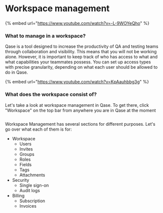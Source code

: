 # Workspace management

###

{% embed url="https://www.youtube.com/watch?v=-L-9WOYeQho" %}

### What to manage in a workspace?

Qase is a tool designed to increase the productivity of QA and testing teams through collaboration and visibility. This means that you will not be working alone. However, it is important to keep track of who has access to what and what capabilities your teammates possess. You can set up access types with precise granularity, depending on what each user should be allowed to do in Qase.

{% embed url="https://www.youtube.com/watch?v=KpAauhbbg3g" %}

### What does the workspace consist of?

Let's take a look at workspace management in Qase. To get there, click "Workspace" on the top bar from anywhere you are in Qase at the moment

<figure><img src="https://qase.intercom-attachments-7.com/i/o/597352875/141258aca7aa3cd2e2d4268a/gXs2NFBa3oUc96YYE6-t1iJWdoVfTIzyxjADVLET5JTtZ0VZGnEfETF8_cJ8fQ2iWlhXGGOx95DUGFK_ihpwCYubKfN3EYN4EOTNNW4nMPrRTYKfyoz2c9D-uRyP19yEg6FIolh5g9Agj6oJi4WDILAketFbvXLZSnk-RsfriipBsC9HpbxYf8JQVQ" alt=""><figcaption></figcaption></figure>

Workspace Management has several sections for different purposes. Let's go over what each of them is for:

* Workspace
  * Users
  * Invites
  * Groups
  * Roles
  * Fields
  * Tags
  * Attachments
* Security
  * Single sign-on
  * Audit logs
* Billing
  * Subscription
  * Invoices
